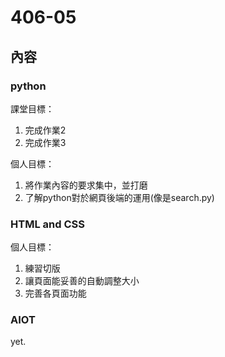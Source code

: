 # 406-05

## 內容

### python

課堂目標：

1. 完成作業2
2. 完成作業3

個人目標：

1. 將作業內容的要求集中，並打磨
2. 了解python對於網頁後端的運用(像是search.py)

### HTML and CSS

個人目標：

1. 練習切版
2. 讓頁面能妥善的自動調整大小
3. 完善各頁面功能

### AIOT

yet.
